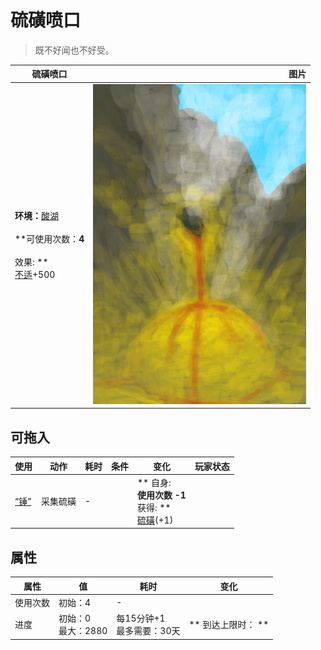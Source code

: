 # 硫磺喷口  
> 既不好闻也不好受。  
  
  硫磺喷口  |   图片   
 ----  |  ----:   
 **环境：**[酸湖](AcidLake.md)<br><br>**可使用次数：**4<br><br>** 效果: **<br>[不适](Discomfort.md)+500  |  ![](Sprite/BrimstoneVent.png)   
  
## 可拖入  
使用  |  动作  |  耗时  |  条件  |  变化  |  玩家状态  
----  |  ----  |  ----  |  ----  |  ----  |  ----  
[“锤”](tag_Hammer.md)  |  采集硫磺  |  -  |    |  ** 自身: **<br>使用次数  -1<br>** 获得: **<br>[硫磺](Brimstone.md)(+1)<br>  |    
## 属性   
属性  |  值  |  耗时  |  变化  
----  |  ----  |  ----  |  ----  
使用次数  |  初始：4  |  -  |    
进度  |  初始：0<br>最大：2880  |  每15分钟+1<br>最多需要：30天  |  ** 到达上限时： **  
